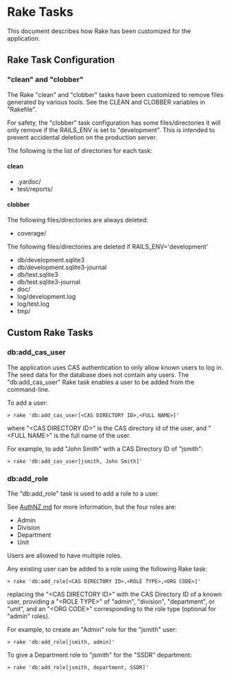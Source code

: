 <!--
# @title Rake Tasks
-->

# Rake Tasks

This document describes how Rake has been customized for the application.

## Rake Task Configuration

### "clean" and "clobber"

The Rake "clean" and "clobber" tasks have been customized to remove files generated by various tools. See the CLEAN and CLOBBER variables in "Rakefile".

For safety, the "clobber" task configuration has some files/directories it will only remove if the RAILS_ENV is set to "development". This is intended to prevent accidental deletion on the production server.

The following is the list of directories for each task:

#### clean
* .yardoc/
* test/reports/

#### clobber

The following files/directories are always deleted:

* coverage/

The following files/directories are deleted if RAILS_ENV='development'

* db/development.sqlite3
* db/development.sqlite3-journal
* db/test.sqlite3
* db/test.sqlite3-journal
* doc/
* log/development.log
* log/test.log
* tmp/


## Custom Rake Tasks

### db:add_cas_user

The application uses CAS authentication to only allow known users to log in. The seed data for the database does not contain any users. The "db:add_cas_user" Rake task enables a user to be added from the command-line.

To add a user:

```
> rake 'db:add_cas_user[<CAS DIRECTORY ID>,<FULL NAME>]'
```

where "\<CAS DIRECTORY ID>" is the CAS directory id of the user, and "\<FULL NAME>" is the full name of the user.

For example, to add "John Smith" with a CAS Directory ID of "jsmith":

```
> rake 'db:add_cas_user[jsmith, John Smith]'
```

### db:add_role

The "db:add_role" task is used to add a role to a user.

See [AuthNZ.md](AuthNz.md) for more information, but the four roles are:

* Admin
* Division
* Department
* Unit

Users are allowed to have multiple roles.

Any existing user can be added to a role using the following Rake task:

```
> rake 'db:add_role[<CAS DIRECTORY ID>,<ROLE TYPE>,<ORG CODE>]'
```

replacing the "\<CAS DIRECTORY ID>" with the CAS Directory ID of a known user, providing a "\<ROLE TYPE>" of "admin", "division", "department", or "unit", and an "\<ORG CODE>" corresponding to the role type (optional for "admin" roles).

For example, to create an "Admin" role for the "jsmith" user:

```
> rake 'db:add_role[jsmith, admin]'
```

To give a Department role to "jsmith" for the "SSDR" department:

```
> rake 'db:add_role[jsmith, department, SSDR]'
```